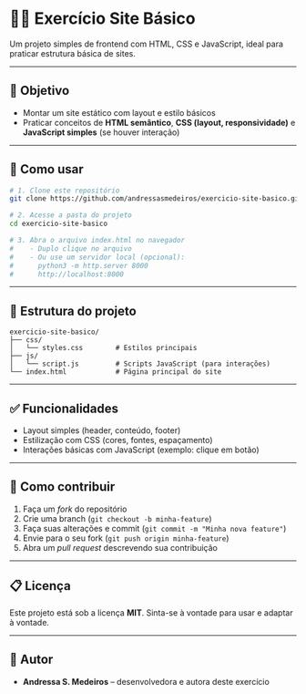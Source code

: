 # 👩‍💻 Exercício Site Básico

Um projeto simples de frontend com HTML, CSS e JavaScript, ideal para praticar estrutura básica de sites.

---

## 🎯 Objetivo
- Montar um site estático com layout e estilo básicos
- Praticar conceitos de **HTML semântico**, **CSS (layout, responsividade)** e **JavaScript simples** (se houver interação)

---

## 🚀 Como usar

```bash
# 1. Clone este repositório
git clone https://github.com/andressasmedeiros/exercicio-site-basico.git

# 2. Acesse a pasta do projeto
cd exercicio-site-basico

# 3. Abra o arquivo index.html no navegador
#    - Duplo clique no arquivo
#    - Ou use um servidor local (opcional):
#      python3 -m http.server 8000
#      http://localhost:8000
```

---

## 📂 Estrutura do projeto

```
exercicio-site-basico/
├── css/
│   └── styles.css        # Estilos principais
├── js/
│   └── script.js         # Scripts JavaScript (para interações)
└── index.html            # Página principal do site
```

---

## ✅ Funcionalidades

- Layout simples (header, conteúdo, footer)
- Estilização com CSS (cores, fontes, espaçamento)
- Interações básicas com JavaScript (exemplo: clique em botão)

---

## 📌 Como contribuir

1. Faça um *fork* do repositório
2. Crie uma branch (`git checkout -b minha-feature`)
3. Faça suas alterações e commit (`git commit -m "Minha nova feature"`)
4. Envie para o seu fork (`git push origin minha-feature`)
5. Abra um *pull request* descrevendo sua contribuição

---

## 📋 Licença

Este projeto está sob a licença **MIT**. Sinta-se à vontade para usar e adaptar à vontade.

---

## 🤝 Autor

- **Andressa S. Medeiros** – desenvolvedora e autora deste exercício
